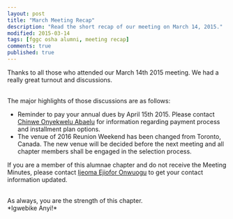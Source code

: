 ```yaml
---
layout: post
title: "March Meeting Recap"
description: "Read the short recap of our meeting on March 14, 2015."
modified: 2015-03-14
tags: [fggc osha alumni, meeting recap]
comments: true
published: true
---
```


Thanks to all those who attended our March 14th 2015 meeting. We had a really great turnout and discussions.

<br>
The major highlights of those discussions are as follows:

* Reminder to pay your annual dues by April 15th 2015. Please contact [Chinwe Onyekwelu Abaelu](chinwe.onyekwelu@fggconitsha.com) for information regarding payment process and installment plan options.
* The venue of 2016 Reunion Weekend has been changed from Toronto, Canada. The new venue will be decided before the next meeting and all chapter members shall be engaged in the selection process.

If you are a member of this alumnae chapter and do not receive the Meeting Minutes, please contact [Ijeoma Ejiofor Onwuogu](#mailto:ijeoma.ejiofor@fggconitsha.com) to get your contact information updated.

<br>
As always, you are the strength of this chapter.

<br>
*Igwebike Anyi!*
